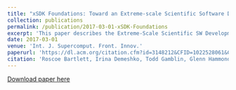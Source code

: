 ```yaml
---
title: "xSDK Foundations: Toward an Extreme-scale Scientific Software Development Kit"
collection: publications
permalink: /publication/2017-03-01-xSDK-Foundations
excerpt: 'This paper describes the Extreme-Scale Scientific SW Development Kit (xSDK), a effort to coordinate popular scientific libraries hypre, PETSc, SuperLU and Trilinos.'
date: 2017-03-01
venue: 'Int. J. Supercomput. Front. Innov.'
paperurl: 'https://dl.acm.org/citation.cfm?id=3148212&CFID=1022528061&CFTOKEN=40362137'
citation: 'Roscoe Bartlett, Irina Demeshko, Todd Gamblin, Glenn Hammond, Michael Heroux, Jeffrey Johnson, Alicia Klinvex, Xiaoye Li, Lois McInnes, J. David Moulton, Daniel Osei-Kuffuor, Jason Sarich, Barry Smith, James Willenbring, and Ulrike Meier Yang. 2017. xSDK Foundations: Toward an Extreme-scale Scientific Software Development Kit. Supercomput. Front. Innov.: Int. J. 4, 1 (March 2017), 69-82. DOI: https://doi.org/10.14529/jsfi170104'
---
```

[Download paper here](https://dl.acm.org/citation.cfm?id=3148212&CFID=1022528061&CFTOKEN=40362137)
